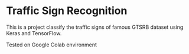 # Traffic Sign Recognition

This is a project classify the traffic signs of famous GTSRB dataset using Keras and TensorFlow. 

Tested on Google Colab environment